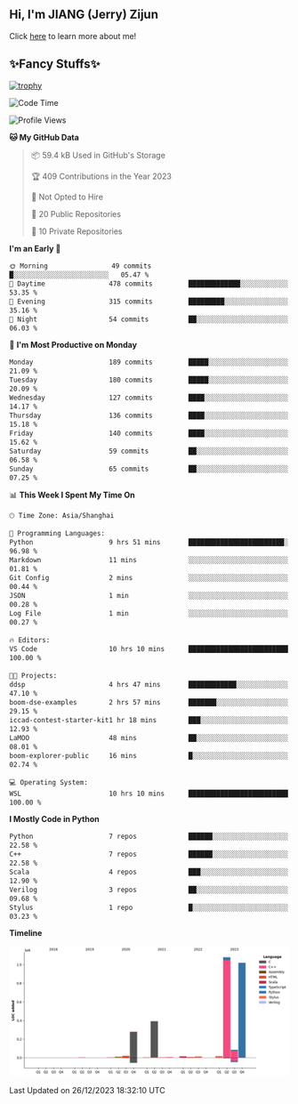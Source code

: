 ## Hi, I'm JIANG (Jerry) Zijun

Click [here](https://jzjerry.github.io/about/) to learn more about me!

## ✨Fancy Stuffs✨
[![trophy](https://github-profile-trophy.vercel.app/?username=jzjerry&theme=onedark)](https://github.com/ryo-ma/github-profile-trophy)
<!--START_SECTION:waka-->
![Code Time](http://img.shields.io/badge/Code%20Time-181%20hrs%2047%20mins-blue)

![Profile Views](http://img.shields.io/badge/Profile%20Views-11-blue)

**🐱 My GitHub Data** 

> 📦 59.4 kB Used in GitHub's Storage 
 > 
> 🏆 409 Contributions in the Year 2023
 > 
> 🚫 Not Opted to Hire
 > 
> 📜 20 Public Repositories 
 > 
> 🔑 10 Private Repositories 
 > 
**I'm an Early 🐤** 

```text
🌞 Morning                49 commits          █░░░░░░░░░░░░░░░░░░░░░░░░   05.47 % 
🌆 Daytime                478 commits         █████████████░░░░░░░░░░░░   53.35 % 
🌃 Evening                315 commits         █████████░░░░░░░░░░░░░░░░   35.16 % 
🌙 Night                  54 commits          ██░░░░░░░░░░░░░░░░░░░░░░░   06.03 % 
```
📅 **I'm Most Productive on Monday** 

```text
Monday                   189 commits         █████░░░░░░░░░░░░░░░░░░░░   21.09 % 
Tuesday                  180 commits         █████░░░░░░░░░░░░░░░░░░░░   20.09 % 
Wednesday                127 commits         ████░░░░░░░░░░░░░░░░░░░░░   14.17 % 
Thursday                 136 commits         ████░░░░░░░░░░░░░░░░░░░░░   15.18 % 
Friday                   140 commits         ████░░░░░░░░░░░░░░░░░░░░░   15.62 % 
Saturday                 59 commits          ██░░░░░░░░░░░░░░░░░░░░░░░   06.58 % 
Sunday                   65 commits          ██░░░░░░░░░░░░░░░░░░░░░░░   07.25 % 
```


📊 **This Week I Spent My Time On** 

```text
🕑︎ Time Zone: Asia/Shanghai

💬 Programming Languages: 
Python                   9 hrs 51 mins       ████████████████████████░   96.98 % 
Markdown                 11 mins             ░░░░░░░░░░░░░░░░░░░░░░░░░   01.81 % 
Git Config               2 mins              ░░░░░░░░░░░░░░░░░░░░░░░░░   00.44 % 
JSON                     1 min               ░░░░░░░░░░░░░░░░░░░░░░░░░   00.28 % 
Log File                 1 min               ░░░░░░░░░░░░░░░░░░░░░░░░░   00.27 % 

🔥 Editors: 
VS Code                  10 hrs 10 mins      █████████████████████████   100.00 % 

🐱‍💻 Projects: 
ddsp                     4 hrs 47 mins       ████████████░░░░░░░░░░░░░   47.10 % 
boom-dse-examples        2 hrs 57 mins       ███████░░░░░░░░░░░░░░░░░░   29.15 % 
iccad-contest-starter-kit1 hr 18 mins        ███░░░░░░░░░░░░░░░░░░░░░░   12.93 % 
LaMOO                    48 mins             ██░░░░░░░░░░░░░░░░░░░░░░░   08.01 % 
boom-explorer-public     16 mins             █░░░░░░░░░░░░░░░░░░░░░░░░   02.74 % 

💻 Operating System: 
WSL                      10 hrs 10 mins      █████████████████████████   100.00 % 
```

**I Mostly Code in Python** 

```text
Python                   7 repos             ██████░░░░░░░░░░░░░░░░░░░   22.58 % 
C++                      7 repos             ██████░░░░░░░░░░░░░░░░░░░   22.58 % 
Scala                    4 repos             ███░░░░░░░░░░░░░░░░░░░░░░   12.90 % 
Verilog                  3 repos             ██░░░░░░░░░░░░░░░░░░░░░░░   09.68 % 
Stylus                   1 repo              █░░░░░░░░░░░░░░░░░░░░░░░░   03.23 % 
```



**Timeline**

![Lines of Code chart](https://raw.githubusercontent.com/Jzjerry/Jzjerry/main/assets/bar_graph.png)


 Last Updated on 26/12/2023 18:32:10 UTC
<!--END_SECTION:waka-->
